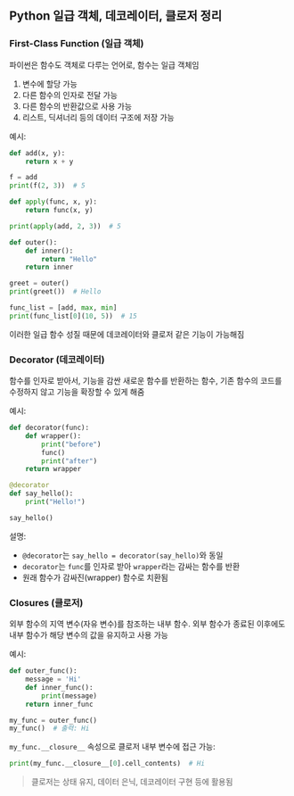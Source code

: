 
## Python 일급 객체, 데코레이터, 클로저 정리

### First-Class Function (일급 객체)

파이썬은 함수도 객체로 다루는 언어로, 함수는 일급 객체임

1. 변수에 할당 가능
2. 다른 함수의 인자로 전달 가능
3. 다른 함수의 반환값으로 사용 가능
4. 리스트, 딕셔너리 등의 데이터 구조에 저장 가능

예시:
```python
def add(x, y):
    return x + y

f = add
print(f(2, 3))  # 5

def apply(func, x, y):
    return func(x, y)

print(apply(add, 2, 3))  # 5

def outer():
    def inner():
        return "Hello"
    return inner

greet = outer()
print(greet())  # Hello

func_list = [add, max, min]
print(func_list[0](10, 5))  # 15
```

이러한 일급 함수 성질 때문에 데코레이터와 클로저 같은 기능이 가능해짐

### Decorator (데코레이터)

함수를 인자로 받아서, 기능을 감싼 새로운 함수를 반환하는 함수, 
기존 함수의 코드를 수정하지 않고 기능을 확장할 수 있게 해줌

예시:
```python
def decorator(func):
    def wrapper():
        print("before")
        func()
        print("after")
    return wrapper

@decorator
def say_hello():
    print("Hello!")

say_hello()
```

설명:
- `@decorator`는 `say_hello = decorator(say_hello)`와 동일
- `decorator`는 `func`를 인자로 받아 `wrapper`라는 감싸는 함수를 반환
- 원래 함수가 감싸진(wrapper) 함수로 치환됨

### Closures (클로저)

외부 함수의 지역 변수(자유 변수)를 참조하는 내부 함수. 외부 함수가 종료된 이후에도 내부 함수가 해당 변수의 값을 유지하고 사용 가능

예시:
```python
def outer_func():
    message = 'Hi'
    def inner_func():
        print(message)
    return inner_func

my_func = outer_func()
my_func()  # 출력: Hi
```

`my_func.__closure__` 속성으로 클로저 내부 변수에 접근 가능:
```python
print(my_func.__closure__[0].cell_contents)  # Hi
```


> 클로저는 상태 유지, 데이터 은닉, 데코레이터 구현 등에 활용됨
